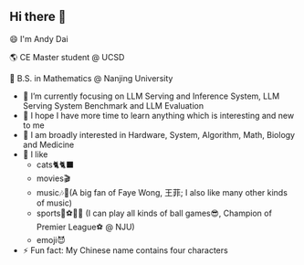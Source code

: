 ## Hi there 👋
😄 I'm Andy Dai

🌎 CE Master student @ UCSD

🙌 B.S. in Mathematics @ Nanjing University

- 🔭 I’m currently focusing on LLM Serving and Inference System, LLM Serving System Benchmark and LLM Evaluation
- 🌱 I hope I have more time to learn anything which is interesting and new to me 
- 🤔 I am broadly interested in Hardware, System, Algorithm, Math, Biology and Medicine
- 🤗 I like
    - cats🐈🐈‍⬛
    - movies🎬
    - music🎶🎸(A big fan of Faye Wong, 王菲; I also like many other kinds of music)
    - sports🏀⚽🎾🏸
    (I can play all kinds of ball games😎, Champion of Premier League⚽ @ NJU)
    - emoji😈
- ⚡ Fun fact: My Chinese name contains four characters